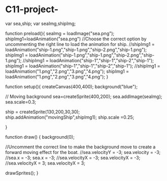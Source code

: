 # C11-project-
var sea,ship;
var seaImg,shipImg;

function preload(){
  seaImg = loadImage("sea.png");
  shipImg1=loadAnimation("sea.png")
//Choose the correct option by uncommenting the right line to load the animation for ship.
  //shipImg1 = loadAnimation("ship-1.png","ship-1.png","ship-2.png","ship-1.png");
  shipImg1 = loadAnimation("ship-1.png","ship-1.png","ship-2.png","ship-1.png");
  //shipImg1 = loadAnimation("ship-1","ship-1","ship-2","ship-1");
  shipImg1 = loadAnimation("ship-1","ship-1","ship-2","ship-1");
  //shipImg1 = loadAnimation("1.png","2.png","3.png","4.png");
  shipImg1 = loadAnimation("1.png","2.png","3.png","4.png");
}

function setup(){
  createCanvas(400,400);
  background("blue");

  // Moving background
  sea=createSprite(400,200);
  sea.addImage(seaImg);
  sea.scale=0.3;

  
  ship = createSprite(130,200,30,30);
  ship.addAnimation("movingShip",shipImg1);
  ship.scale =0.25;
  
}

function draw() {
  background(0);
  
//Uncomment the correct line to make the background move to create a forward moving effect for the boat.
  //sea.velocityY = -3;
  sea.velocity = -3;
  //sea.x = -3;
  sea.x = -3;
  //sea.velocityX = -3;
 sea.velocityX = -3; 
  //sea.velocityX = 3;
  sea.velocityX = 3;

  
    
  drawSprites();
}
